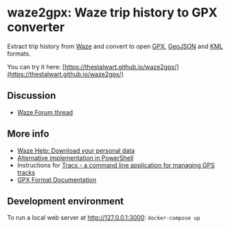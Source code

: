 # waze2gpx: Waze trip history to GPX converter

Extract trip history from [Waze](https://www.waze.com/company) 
and convert to open [GPX](https://en.wikipedia.org/wiki/GPS_Exchange_Format), [GeoJSON](https://en.wikipedia.org/wiki/GeoJSON) and [KML](https://en.wikipedia.org/wiki/Keyhole_Markup_Language) formats.

You can try it here: [https://thestalwart.github.io/waze2gpx/](https://thestalwart.github.io/waze2gpx/)

## Discussion
- [Waze Forum thread](https://www.waze.com/forum/viewtopic.php?t=412187)

## More info
- [Waze Help: Download your personal data](https://support.google.com/waze/answer/9002354)
- [Alternative implementation in PowerShell](https://www.waze.com/forum/viewtopic.php?t=261936)
- Instructions for [Tracs - a command line application for managing GPS tracks](https://tracs.readthedocs.io/en/latest/waze/)
- [GPX Format Documentation](https://www.topografix.com/gpx.asp)

## Development environment
To run a local web server at http://127.0.0.1:3000:
`docker-compose up`
